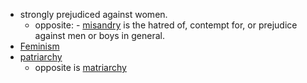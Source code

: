- strongly prejudiced against women. 
    - opposite: - [misandry]() is the hatred of, contempt for, or prejudice against men or boys in general.
- [Feminism]() 
- [patriarchy]()
    - opposite is [matriarchy]()
